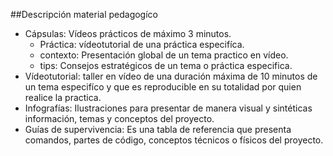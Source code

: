 ##Descripción material pedagogíco
* Cápsulas: Vídeos prácticos de máximo 3 minutos.
  * Práctica: vídeotutorial de  una práctica especifíca.
  * contexto: Presentación global de un tema practico en vídeo. 
  * tips: Consejos estratégicos de un tema o práctica especifica.
* Vídeotutorial: taller en vídeo de una duración máxima de 10 minutos de un tema especifíco y que es reproducible en su totalidad por quien realice la practica.
* Infografías: Ilustraciones para presentar de manera visual y sintéticas información, temas y conceptos del proyecto.
* Guías de supervivencia: Es una tabla de referencia que presenta comandos, partes de código, conceptos técnicos o físicos del proyecto. 

